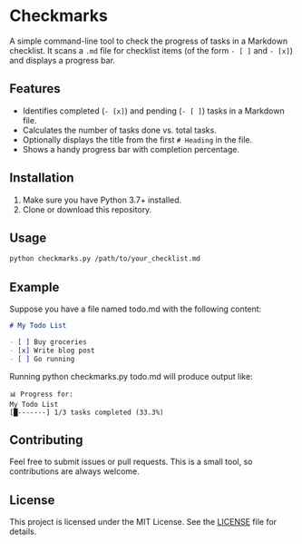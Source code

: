 # Checkmarks

A simple command-line tool to check the progress of tasks in a Markdown checklist. It scans a `.md` file for checklist items (of the form `- [ ]` and `- [x]`) and displays a progress bar.

## Features

- Identifies completed (`- [x]`) and pending (`- [ ]`) tasks in a Markdown file.
- Calculates the number of tasks done vs. total tasks.
- Optionally displays the title from the first `# Heading` in the file.
- Shows a handy progress bar with completion percentage.

## Installation

1. Make sure you have Python 3.7+ installed.
2. Clone or download this repository.


## Usage

```bash
python checkmarks.py /path/to/your_checklist.md
```

## Example

Suppose you have a file named todo.md with the following content:
```markdown
# My Todo List

- [ ] Buy groceries
- [x] Write blog post
- [ ] Go running
```

Running python checkmarks.py todo.md will produce output like:
```
📊 Progress for:
My Todo List
[█-------] 1/3 tasks completed (33.3%)
```

## Contributing

Feel free to submit issues or pull requests. This is a small tool, so contributions are always welcome.

## License
This project is licensed under the MIT License. See the [LICENSE](./LICENSE) file for details.
